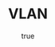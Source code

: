 ---
slug: common-linode-vlan-use-cases
author:
  name: Linode
  email: docs@linode.com
description: 'Linode’s Virtual Local Area Networks (LANs) feature allows you to create private L2 networks in the cloud where Linodes can communicate privately and securely. Two or more Linodes connected via the Virtual LAN can see each other as if they were directly connected to the same physical Ethernet network.'
og_description: 'Linode’s Virtual Local Area Networks (LANs) feature allows you to create private L2 networks in the cloud where Linodes can communicate privately and securely. Two or more Linodes connected via the Virtual LAN can see each other as if they were directly connected to the same physical Ethernet network.'
tags: ["security", "networking", "linode platform"]
keywords: ['vlan', 'security', 'create vlan']
license: '[CC BY-ND 4.0](https://creativecommons.org/licenses/by-nd/4.0)'
published: 2019-03-26
title: VLAN
show_in_lists: true
---
